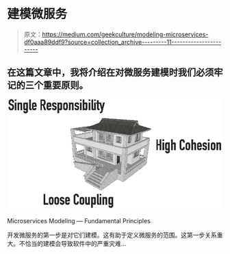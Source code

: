 # 建模微服务

> 原文：<https://medium.com/geekculture/modeling-microservices-df0aaa89ddf9?source=collection_archive---------11----------------------->

## 在这篇文章中，我将介绍在对微服务建模时我们必须牢记的三个重要原则。

![](img/e8f776f77721bdd70b5a21fba8c1b71d.png)

Microservices Modeling — Fundamental Principles

开发微服务的第一步是对它们建模。这有助于定义微服务的范围。这第一步关系重大。不恰当的建模会导致软件中的严重灾难…